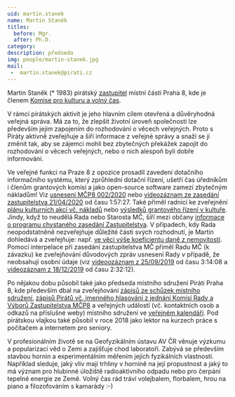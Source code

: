 ```yaml
---
uid: martin.stanek
name: Martin Staněk
titles:
  before: Mgr.
  after: Ph.D.
category:  
description: předseda
img: people/martin-stanek.jpg 
mail:
 -  martin.stanek@pirati.cz
---
```



Martin Staněk (* 1983) pirátský [zastupitel](https://www.praha8.cz/appo/card/74/Stanek-Martin.html) místní části Praha 8, kde je členem [Komise pro kulturu a volný čas](https://www.praha8.cz/Komise-pro-kulturu-a-volny-cas-2018-2022.html).

V rámci pirátských aktivit je jeho hlavním cílem otevřená a důvěryhodná veřejná správa. Má za to, že zlepšit životní úroveň společnosti lze především jejím zapojením do rozhodování o věcech veřejných. Proto s Piráty aktivně zveřejňuje a šíří informace z veřejné správy a snaží se jí změnit tak, aby se zájemci mohli bez zbytečných překážek zapojit do rozhodování o věcech veřejných, nebo o nich alespoň byli dobře informováni.

Ve veřejné funkci na Praze 8 z opozice prosadil zavedení dotačního informačního systému, který zprůhlední dotační řízení, ušetří čas úředníkům i členům grantových komisí a jako open-source software zamezí zbytečným nákladům! Viz [usnesení MČP8 002/2020](https://www.praha8.cz/appo/usn/677?usn=oMEzRwyfhGPK2UktmT5nxA==) nebo [videozáznam ze zasedání zastupitelstva 21/04/2020](http://bitest.videostream.sk/praha8/archiv/20200421/index.html) od času 1:57:27. Také přiměl radnici ke zveřejnění [plánu kulturních akcí vč. nákladů](https://forum.pirati.cz/viewtopic.php?p=621259#p621259) nebo [výsledků grantového řízení v kultuře](https://forum.pirati.cz/viewtopic.php?p=629657#p629657). Jindy, když to neudělá Rada nebo Starosta MČ, šíří mezi občany [informace o programu chystaného zasedání Zastupitelstva](https://www.facebook.com/martin.stanek.39750/posts/503235620503335). V případech, kdy Rada neopodstatněně nezveřejňuje důležité části svých rozhodnutí, je Martin dohledává a zveřejňuje: např. [ve věci výše koeficientu daně z nemovitosti](https://praha8.pirati.cz/aktuality/dan-z-nemovitosti.html). Pomocí interpelace při zasedání zastupitelstva MČ přiměl Radu MČ (k závazku) ke zveřejňování důvodových zpráv usnesení Rady v případě, že neobsahují osobní údaje (viz [videoozáznam z 25/09/2019](http://bitest.videostream.sk/praha8/archiv/20190925/index.html) od času 3:14:08 a [videozáznam z 18/12/2019](http://bitest.videostream.sk/praha8/archiv/20191218/index.html) od času 2:32:12).

Po nějakou dobu působil také jako předseda místního sdružení Piráti Praha 8, kde především dbal na zveřejňování [zápisů ze schůzek místního sdružení](https://forum.pirati.cz/viewtopic.php?f=943&t=43570), [zápisů Pirátů vč. jmenného hlasování z jednání Komisí Rady a Výborů Zastupitelstva MČP8](https://forum.pirati.cz/viewforum.php?f=943) a veřejných událostí (vč. kontaktních osob a odkazů na příslušné weby) místního sdružení ve [veřejném kalendáři](https://calendar.google.com/calendar/embed?src=npabehj0rpaqtgo960ju2vjq2s%40group.calendar.google.com&ctz=Europe%2FPrague).
Pod pirátskou vlajkou také působil v roce 2018 jako lektor na kurzech práce s počítačem a internetem pro seniory.

V profesionálním životě se na Geofyzikálním ústavu AV ČR věnuje výzkumu a popularizaci věd o Zemi a zajišťuje chod laboratoří. Zabývá se především stavbou hornin a experimentálním měřením jejich fyzikálních vlastností. Například sleduje, jaký vliv mají trhliny v hornině na její propustnost a jaký to má význam pro hlubinné úložiště radioaktivního odpadu nebo pro čerpání tepelné energie ze Země.
Volný čas rád tráví volejbalem, florbalem, hrou na piano a filozofováním s kamarády :-)


